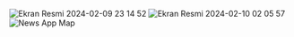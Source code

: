 


![Ekran Resmi 2024-02-09 23 14 52](https://github.com/SarperKececi/FirebaseInstaClone/assets/149234315/15c68abe-f929-4a25-b770-a815d0b50b5f)
![Ekran Resmi 2024-02-10 02 05 57](https://github.com/SarperKececi/FirebaseInstaClone/assets/149234315/963d51d0-e199-41ad-a84c-728651a9b5ac)
![News App Map](https://github.com/SarperKececi/FirebaseInstaClone/assets/149234315/580bf29f-778b-4465-b242-26bdf93a1838)
